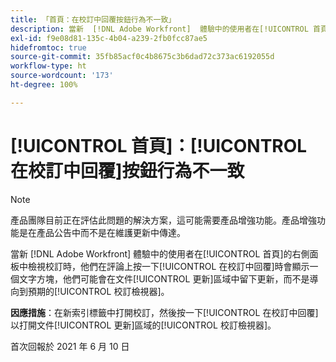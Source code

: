 ```yaml
---
title: 「首頁：在校訂中回覆按鈕行為不一致」
description: 當新  [!DNL Adobe Workfront]  體驗中的使用者在[!UICONTROL 首頁]的右側面板中檢視校訂時，他們在評論上按一下[!UICONTROL 在校訂中回覆]時會顯示一個文字方塊，他們可能會在[!UICONTROL 文件更新]區域中留下更新，而不是導向到預期的校訂檢視器。
exl-id: f9e08d81-135c-4b04-a239-2fb0fcc87ae5
hidefromtoc: true
source-git-commit: 35fb85acf0c4b8675c3b6dad72c373ac6192055d
workflow-type: ht
source-wordcount: '173'
ht-degree: 100%

---
```


# [!UICONTROL 首頁]：[!UICONTROL 在校訂中回覆]按鈕行為不一致

<!--Converted to story-->

>[!NOTE]
>
>產品團隊目前正在評估此問題的解決方案，這可能需要產品增強功能。產品增強功能是在產品公告中而不是在維護更新中傳達。

當新 [!DNL Adobe Workfront] 體驗中的使用者在[!UICONTROL 首頁]的右側面板中檢視校訂時，他們在評論上按一下[!UICONTROL 在校訂中回覆]時會顯示一個文字方塊，他們可能會在文件[!UICONTROL 更新]區域中留下更新，而不是導向到預期的[!UICONTROL 校訂檢視器]。

**因應措施**：在新索引標籤中打開校訂，然後按一下[!UICONTROL 在校訂中回覆]以打開文件[!UICONTROL 更新]區域的[!UICONTROL 校訂檢視器]。

首次回報於 2021 年 6 月 10 日
